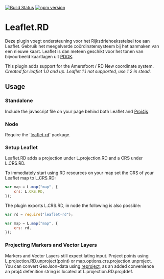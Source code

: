 [![Build Status](https://travis-ci.org/geoloep/Leaflet.RD.svg?branch=master)](https://travis-ci.org/geoloep/Leaflet.RD)  [![npm version](https://badge.fury.io/js/leaflet-rd.svg)](https://badge.fury.io/js/leaflet-rd)

# Leaflet.RD
Deze plugin voegt ondersteuning voor het Rijksdriehoeksstelsel toe aan Leaflet. Gebruik het meegelverde coördinatensysteem bij het aanmaken van een nieuwe kaart. Leaflet is dan meteen geschikt voor het tonen van bijvoorbeeld kaartlagen uit [PDOK](https://www.pdok.nl/).

This plugin adds support for the Amersfoort / RD New coordinate system. 
*Created for leaflet 1.0 and up. Leaflet 1.1 not supported, use 1.2 in stead.* 

## Usage

### Standalone
Include the javascript file on your page behind both Leaflet and [Proj4js](http://proj4js.org/)

### Node
Require the '[leaflet-rd](https://www.npmjs.com/package/leaflet-rd)' package.

### Setup Leaflet
Leaflet.RD adds a projection under L.projection.RD and a CRS under L.CRS.RD. 

To immediately  start using RD resources on your map set the CRS of your Leaflet map to L.CRS.RD:
```javascript
var map = L.map("map", {
    crs: L.CRS.RD,
});
```

The plugin exports L.CRS.RD, in node the following is also possible:
```javascript
var rd = require("leaflet-rd");

var map = L.map("map", {
    crs: rd,
});
```

### Projecting Markers and Vector Layers
Markers and Vector Layers still expect latlng input. Project points using L.projection.RD.unproject(point) or map.options.crs.projection.unproject. You can convert GeoJson-data using [reproject](https://github.com/perliedman/reproject), as an added convenience an proj4 defenition string is located at L.projection.RD.proj4def.
